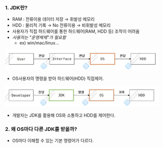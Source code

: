 ### 1. JDK란?

- RAM : 전류이용 데이터 저장 → 휘발성 메모리
- HDD : 물리적 기록 → No 전류이용 → 비휘발성 메모리
- 사용자가 직접 하드웨어를 통한 하드웨어(RAM, HDD 등) 조작이 어려움
- *사용자는 "운영체제"가 필요함*
    - ex) win/mac/linux...

![Alt text](../99_img/01_java.jpg)
- OS사용자의 명령을 받아 하드웨어(HDD) 직접제어.

![Alt text](../99_img/02_java.jpg)
- 개발자는 JDK를 활용해 OS와 소통하고 HDD를 제어한다.

### 2. 왜 OS마다 다른 JDK를 받을까?
- OS마다 이해할 수 있는 기본 명령어가 다르다.

